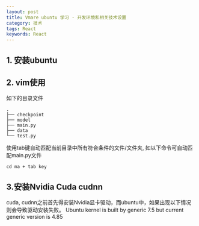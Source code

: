 ```yaml
---
layout: post
title: Vmare ubuntu 学习 - 开发环境和相关技术设置
category: 技术
tags: React
keywords: React
---
```


## 1. 安装ubuntu

## 2. vim使用
如下的目录文件
```
.
├── checkpoint
├── model
├── main.py
├── data
└── test.py
```
使用tab键自动匹配当前目录中所有符合条件的文件/文件夹, 如以下命令可自动匹配main.py文件
```
cd ma + tab key
```

## 3.安装Nvidia Cuda cudnn
cuda, cudnn之前首先得安装Nvidia显卡驱动，而ubuntu中，如果出现以下情况则会导致驱动安装失败。
Ubuntu kernel is built by generic 7.5 but current generic version is 4.85
